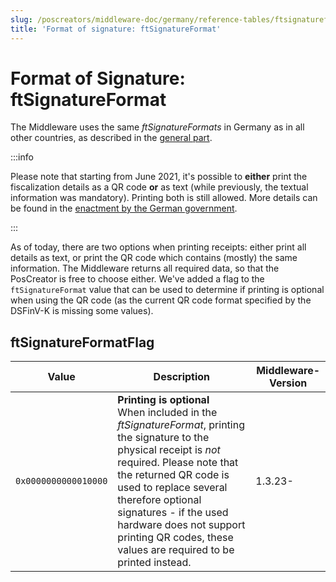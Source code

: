 ```yaml
---
slug: /poscreators/middleware-doc/germany/reference-tables/ftsignatureformat
title: 'Format of signature: ftSignatureFormat'
---
```


# Format of Signature: ftSignatureFormat
The Middleware uses the same _ftSignatureFormats_ in Germany as in all other countries, as described in the [general part](../../general/reference-tables/reference-tables.md#format-of-signature-ftsignatureformat). 

:::info

Please note that starting from June 2021, it's possible to **either** print the fiscalization details as a QR code **or** as text (while previously, the textual information was mandatory). Printing both is still allowed. More details can be found in the [enactment by the German government](https://dserver.bundestag.de/btd/19/290/1929085.pdf). 

:::

As of today, there are two options when printing receipts: either print all details as text, or print the QR code which contains (mostly) the same information. The Middleware returns all required data, so that the PosCreator is free to choose either. We've added a flag to the `ftSignatureFormat` value that can be used to determine if printing is optional when using the QR code (as the current QR code format specified by the DSFinV-K is missing some values).
## ftSignatureFormatFlag

| Value | Description | Middleware-Version | 
|-------|-------------|--------------------|
| `0x0000000000010000` | **Printing is optional** <br />When included in the _ftSignatureFormat_, printing the signature to the physical receipt is _not_ required. Please note that the returned QR code is used to replace several therefore optional signatures - if the used hardware does not support printing QR codes, these values are required to be printed instead. | 1.3.23- |